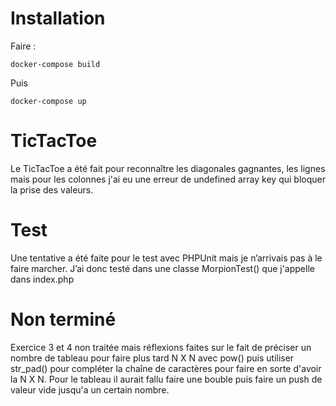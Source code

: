 # Installation
Faire :

```docker-compose build```

Puis 

```docker-compose up```

# TicTacToe
Le TicTacToe a été fait pour reconnaître les diagonales gagnantes, les lignes mais pour les colonnes j'ai eu une erreur de undefined array key qui bloquer la prise des valeurs.
# Test
Une tentative a été faite pour le test avec PHPUnit mais je n’arrivais pas à le faire marcher.
J’ai donc testé dans une classe MorpionTest() que j'appelle dans index.php
# Non terminé
Exercice 3 et 4 non traitée mais réflexions faites sur le fait de préciser un nombre de tableau pour faire plus tard N X N avec pow() puis utiliser str_pad() pour compléter la chaîne de caractères pour faire en sorte d'avoir la N X N. Pour le tableau il aurait fallu faire une bouble puis faire un push de valeur vide jusqu'a un certain nombre.

